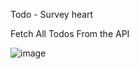 Todo - Survey heart 

Fetch All Todos From the API 

![image](https://github.com/user-attachments/assets/70035908-617b-4853-93fb-2ef738d4b23d)
